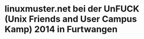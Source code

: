 linuxmuster.net bei der UnFUCK  (Unix Friends and User Campus Kamp) 2014 in Furtwangen
=================================================
